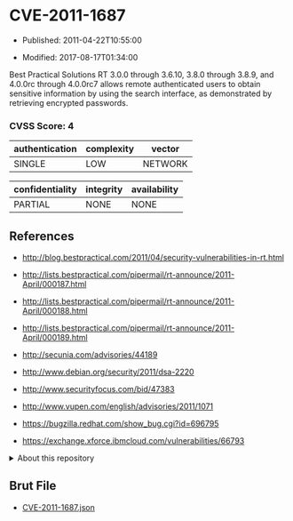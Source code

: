 # CVE-2011-1687

- Published: 2011-04-22T10:55:00

- Modified: 2017-08-17T01:34:00

Best Practical Solutions RT 3.0.0 through 3.6.10, 3.8.0 through 3.8.9, and 4.0.0rc through 4.0.0rc7 allows remote authenticated users to obtain sensitive information by using the search interface, as demonstrated by retrieving encrypted passwords.

### CVSS Score: **4**

| authentication | complexity | vector |
| --- | --- | --- |
| SINGLE | LOW | NETWORK |

| confidentiality | integrity | availability |
| --- | --- | --- |
| PARTIAL | NONE | NONE |

## References

* http://blog.bestpractical.com/2011/04/security-vulnerabilities-in-rt.html

* http://lists.bestpractical.com/pipermail/rt-announce/2011-April/000187.html

* http://lists.bestpractical.com/pipermail/rt-announce/2011-April/000188.html

* http://lists.bestpractical.com/pipermail/rt-announce/2011-April/000189.html

* http://secunia.com/advisories/44189

* http://www.debian.org/security/2011/dsa-2220

* http://www.securityfocus.com/bid/47383

* http://www.vupen.com/english/advisories/2011/1071

* https://bugzilla.redhat.com/show_bug.cgi?id=696795

* https://exchange.xforce.ibmcloud.com/vulnerabilities/66793

<details>
<summary>About this repository</summary> 

  This repository is part of the project [Live Hack CVE](https://github.com/Live-Hack-CVE). Main website can be found [www.live-hack.org](https://www.live-hack.org) 
  
  Made by [Sn0wAlice](https://github.com/Sn0wAlice) for the people that care about security and need to have a feed of the latest CVEs. Hope you enjoy it, don't forget to star the repo and follow me on [Twitter](https://twitter.com/Sn0wAlice) and [Github](https://github.com/Sn0wAlice). And that is my [personnal website](https://www.alice-snow.me/)

  - [Home Page](https://github.com/Live-Hack-CVE)
  - [Framework](https://github.com/Live-Hack-CVE/cve-framework)
  - [CVE database](https://github.com/Live-Hack-CVE/full_database)
  - [Changelog](https://github.com/Live-Hack-CVE/Changelog)
</details>

## Brut File

* [CVE-2011-1687.json](https://raw.githubusercontent.com/Live-Hack-CVE/full_database/main/cves/2011/CVE-2011-1687.json)


